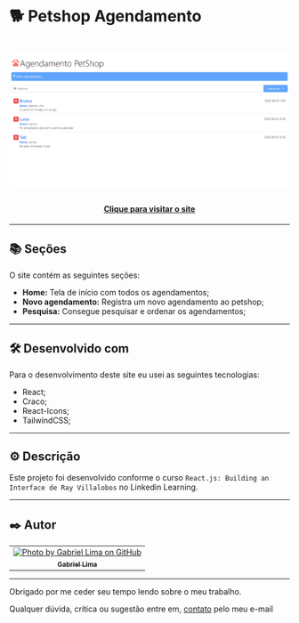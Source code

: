 # 🐕 Petshop Agendamento

<h1 align="center">
  <img src="public/assets/preview.png">
</h1>

<h4 align="center"><a href="https://gabriellimmaa.github.io/petshop-agendamento/">Clique para visitar o site</a></h4>

---

## 📚 Seções

O site contém as seguintes seções:
- **Home:** Tela de início com todos os agendamentos;
- **Novo agendamento:** Registra um novo agendamento ao petshop;
- **Pesquisa:** Consegue pesquisar e ordenar os agendamentos;

---

## 🛠️ Desenvolvido com

Para o desenvolvimento deste site eu usei as seguintes tecnologias:
- React;
- Craco;
- React-Icons;
- TailwindCSS;

---

## ⚙️ Descrição

Este projeto foi desenvolvido conforme o curso `React.js: Building an Interface de Ray Villalobos` no Linkedin Learning.

---

## ✒️ Autor

<table>
  <tr>
    <td align="center">
      <a href="https://github.com/Gabriellimmaa">
        <img src="https://avatars3.githubusercontent.com/u/42157830" width="100px;" alt="Photo by Gabriel Lima on GitHub"/><br>
        <sub>
          <b>Gabriel Lima</b>
        </sub>
      </a>
    </td>
  </tr>
</table>

---

Obrigado por me ceder seu tempo lendo sobre o meu trabalho.

Qualquer dúvida, crítica ou sugestão entre em, <a href="mailto:gabriellimamoraes@gmail.com/">contato</a> pelo meu e-mail
